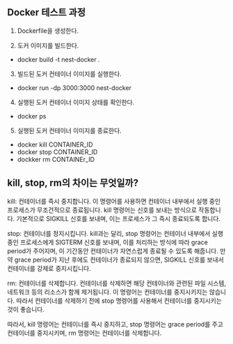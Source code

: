 ## Docker 테스트 과정

1. Dockerfile을 생성한다.

2. 도커 이미지를 빌드한다.

- docker build -t nest-docker .

3. 빌드된 도커 컨테이너 이미지를 실행한다.

- docker run -dp 3000:3000 nest-docker

4. 실행된 도커 컨테이너 이미지 상태를 확인한다.

- docker ps

5. 실행된 도커 컨테이너 이미지를 종료한다.

- docker kill CONTAINER_ID
- docker stop CONTAINER_ID
- dockker rm CONTAINEr_ID

## kill, stop, rm의 차이는 무엇일까?

kill: 컨테이너를 즉시 중지합니다. 이 명령어를 사용하면 컨테이너 내부에서 실행 중인 프로세스가 무조건적으로 종료됩니다. kill 명령어는 신호를 보내는 방식으로 작동합니다. 기본적으로 SIGKILL 신호를 보내며, 이는 프로세스가 그 즉시 종료되도록 합니다.

stop: 컨테이너를 정지시킵니다. kill과는 달리, stop 명령어는 컨테이너 내부에서 실행 중인 프로세스에게 SIGTERM 신호를 보내며, 이를 처리하는 방식에 따라 grace period가 주어지며, 이 기간동안 컨테이너가 자연스럽게 종료될 수 있도록 해줍니다. 만약 grace period가 지난 후에도 컨테이너가 종료되지 않으면, SIGKILL 신호를 보내서 컨테이너를 강제로 중지시킵니다.

rm: 컨테이너를 삭제합니다. 컨테이너를 삭제하면 해당 컨테이너와 관련된 파일 시스템, 네트워크 등의 리소스가 함께 제거됩니다. 이 명령어는 컨테이너를 중지시키지는 않습니다. 따라서 컨테이너를 삭제하기 전에 stop 명령어를 사용해서 컨테이너를 중지시키는 것이 좋습니다.

따라서, kill 명령어는 컨테이너를 즉시 중지하고, stop 명령어는 grace period를 주고 컨테이너를 중지시키며, rm 명령어는 컨테이너를 삭제합니다.

